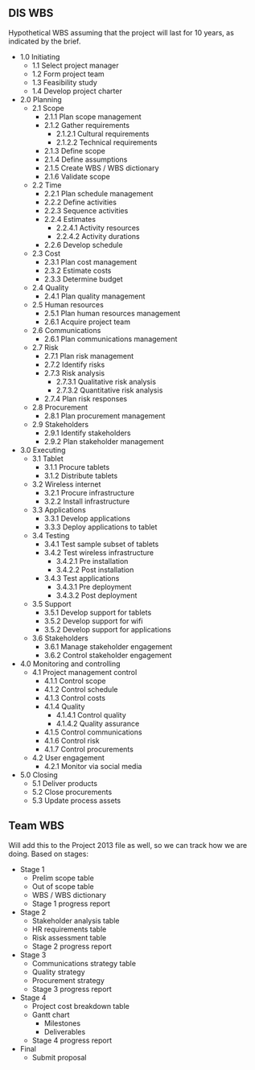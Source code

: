 ## DIS WBS

Hypothetical WBS assuming that the project will last for 10 years, as indicated by the brief.

- 1.0 Initiating
	- 1.1 Select project manager
	- 1.2 Form project team
	- 1.3 Feasibility study
	- 1.4 Develop project charter
- 2.0 Planning
	- 2.1 Scope
		- 2.1.1 Plan scope management
		- 2.1.2 Gather requirements
			- 2.1.2.1 Cultural requirements
			- 2.1.2.2 Technical requirements
		- 2.1.3 Define scope
		- 2.1.4 Define assumptions
		- 2.1.5 Create WBS / WBS dictionary
		- 2.1.6 Validate scope
	- 2.2 Time
		- 2.2.1 Plan schedule management
		- 2.2.2 Define activities
		- 2.2.3 Sequence activities
		- 2.2.4 Estimates
			- 2.2.4.1 Activity resources
			- 2.2.4.2 Activity durations
		- 2.2.6 Develop schedule
	- 2.3 Cost
		- 2.3.1 Plan cost management
		- 2.3.2 Estimate costs
		- 2.3.3 Determine budget
	- 2.4 Quality
		- 2.4.1 Plan quality management
	- 2.5 Human resources
		- 2.5.1 Plan human resources management
		- 2.6.1 Acquire project team
	- 2.6 Communications
		- 2.6.1 Plan communications management
	- 2.7 Risk
		- 2.7.1 Plan risk management
		- 2.7.2 Identify risks
		- 2.7.3 Risk analysis
			- 2.7.3.1 Qualitative risk analysis
			- 2.7.3.2 Quantitative risk analysis
		- 2.7.4 Plan risk responses
	- 2.8 Procurement
		- 2.8.1 Plan procurement management
	- 2.9 Stakeholders
		- 2.9.1 Identify stakeholders
		- 2.9.2 Plan stakeholder management
- 3.0 Executing
	- 3.1 Tablet
		- 3.1.1 Procure tablets
		- 3.1.2 Distribute tablets
	- 3.2 Wireless internet
		- 3.2.1 Procure infrastructure
		- 3.2.2 Install infrastructure
	- 3.3 Applications
		- 3.3.1 Develop applications
		- 3.3.3 Deploy applications to tablet
	- 3.4 Testing
		- 3.4.1 Test sample subset of tablets
		- 3.4.2 Test wireless infrastructure
			- 3.4.2.1 Pre installation
			- 3.4.2.2 Post installation
		- 3.4.3 Test applications
			- 3.4.3.1 Pre deployment
			- 3.4.3.2 Post deployment
	- 3.5 Support
		- 3.5.1 Develop support for tablets
		- 3.5.2 Develop support for wifi
		- 3.5.2 Develop support for applications
	- 3.6 Stakeholders
		- 3.6.1 Manage stakeholder engagement
		- 3.6.2 Control stakeholder engagement
- 4.0 Monitoring and controlling
	- 4.1 Project management control
		- 4.1.1 Control scope
		- 4.1.2 Control schedule
		- 4.1.3 Control costs
		- 4.1.4 Quality
			- 4.1.4.1 Control quality
			- 4.1.4.2 Quality assurance
		- 4.1.5 Control communications
		- 4.1.6 Control risk
		- 4.1.7 Control procurements
	-  4.2 User engagement
		- 4.2.1 Monitor via social media
- 5.0 Closing
	- 5.1 Deliver products
	- 5.2 Close procurements
	- 5.3 Update process assets

## Team WBS

Will add this to the Project 2013 file as well, so we can track how we are doing. Based on stages:

- Stage 1
	- Prelim scope table
	- Out of scope table
	- WBS / WBS dictionary
	- Stage 1 progress report
- Stage 2
	- Stakeholder analysis table
	- HR requirements table
	- Risk assessment table
	- Stage 2 progress report
- Stage 3
	- Communications strategy table
	- Quality strategy
	- Procurement strategy
	- Stage 3 progress report
- Stage 4
	- Project cost breakdown table
	- Gantt chart
		- Milestones
		- Deliverables
	- Stage 4 progress report
- Final
	- Submit proposal
